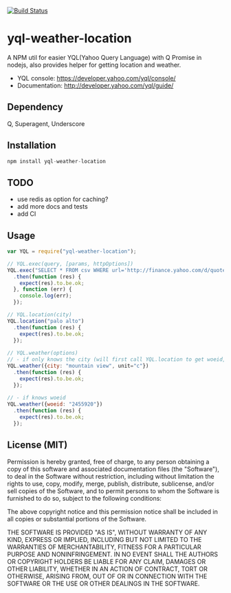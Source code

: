 [![Build Status](https://travis-ci.org/yidea/yql-weather-location.png)](https://travis-ci.org/yidea/yql-weather-location)

yql-weather-location
==================

A NPM util for easier YQL(Yahoo Query Language) with Q Promise in nodejs, also provides helper for getting location and weather.  
- YQL console: https://developer.yahoo.com/yql/console/
- Documentation: http://developer.yahoo.com/yql/guide/

## Dependency

Q, Superagent, Underscore

## Installation

```js
npm install yql-weather-location
```

## TODO

- use redis as option for caching?
- add more docs and tests 
- add CI 

## Usage 

```js
var YQL = require("yql-weather-location");

// YQL.exec(query, [params, httpOptions])
YQL.exec("SELECT * FROM csv WHERE url='http://finance.yahoo.com/d/quotes.csv?s=FB&f=snl1d1t1ohgdr'")
  .then(function (res) {
    expect(res).to.be.ok;
  }, function (err) {
    console.log(err);
  });

// YQL.location(city)
YQL.location("palo alto")
  .then(function (res) {
    expect(res).to.be.ok;
  });
  
// YQL.weather(options)
// - if only knows the city (will first call YQL.location to get woeid, then call weather service)
YQL.weather({city: "mountain view", unit="c"})
  .then(function (res) {
    expect(res).to.be.ok;
  });
  
// - if knows woeid
YQL.weather({woeid: "2455920"})
  .then(function (res) {
    expect(res).to.be.ok;
  });
```

License (MIT)
-------------

Permission is hereby granted, free of charge, to any person obtaining a copy of this software and associated documentation files (the "Software"), to deal in the Software without restriction, including without limitation the rights to use, copy, modify, merge, publish, distribute, sublicense, and/or sell copies of the Software, and to permit persons to whom the Software is furnished to do so, subject to the following conditions:

The above copyright notice and this permission notice shall be included in all copies or substantial portions of the Software.

THE SOFTWARE IS PROVIDED "AS IS", WITHOUT WARRANTY OF ANY KIND, EXPRESS OR IMPLIED, INCLUDING BUT NOT LIMITED TO THE WARRANTIES OF MERCHANTABILITY, FITNESS FOR A PARTICULAR PURPOSE AND NONINFRINGEMENT. IN NO EVENT SHALL THE AUTHORS OR COPYRIGHT HOLDERS BE LIABLE FOR ANY CLAIM, DAMAGES OR OTHER LIABILITY, WHETHER IN AN ACTION OF CONTRACT, TORT OR OTHERWISE, ARISING FROM, OUT OF OR IN CONNECTION WITH THE SOFTWARE OR THE USE OR OTHER DEALINGS IN THE SOFTWARE.

